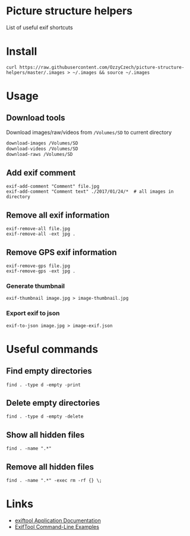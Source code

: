 # Picture structure helpers

List of useful exif shortcuts

# Install

```
curl https://raw.githubusercontent.com/OzzyCzech/picture-structure-helpers/master/.images > ~/.images && source ~/.images
```

# Usage

##  Download tools

Download images/raw/videos from `/Volumes/SD` to current directory

```bash
download-images /Volumes/SD
download-videos /Volumes/SD
download-raws /Volumes/SD
```

## Add exif comment

```
exif-add-comment "Comment" file.jpg
exif-add-comment "Comment text" ./2017/01/24/*  # all images in directory
```

## Remove all exif information

```
exif-remove-all file.jpg
exif-remove-all -ext jpg .
```

## Remove GPS exif information

```
exif-remove-gps file.jpg
exif-remove-gps -ext jpg .
```

### Generate thumbnail

```
exif-thumbnail image.jpg > image-thumbnail.jpg
```

### Export exif to json

```
exif-to-json image.jpg > image-exif.json
```

# Useful commands

## Find empty directories

```
find . -type d -empty -print
```

## Delete empty directories

```
find . -type d -empty -delete
```

## Show all hidden files

```
find . -name ".*"
```

## Remove all hidden files

```
find . -name ".*" -exec rm -rf {} \;
```

# Links

* [exiftool Application Documentation](http://www.sno.phy.queensu.ca/~phil/exiftool/exiftool_pod.html)
* [ExifTool Command-Line Examples](http://owl.phy.queensu.ca/~phil/exiftool/examples.html)
